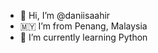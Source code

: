 - 👋 Hi, I’m @daniisaahir
- 🇲🇾 I’m from Penang, Malaysia
- 🌱 I’m currently learning Python



<!---
daniisaahir/daniisaahir is a ✨ special ✨ repository because its `README.md` (this file) appears on your GitHub profile.
You can click the Preview link to take a look at your changes.
--->
